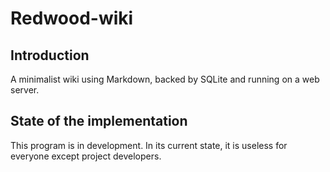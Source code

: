 # Redwood-wiki

## Introduction

A minimalist wiki using Markdown, backed by SQLite and running on a web server.

## State of the implementation

This program is in development. In its current state, it is useless for everyone except project developers.
